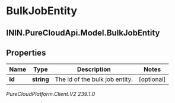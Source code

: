 # BulkJobEntity

## ININ.PureCloudApi.Model.BulkJobEntity

## Properties

|Name | Type | Description | Notes|
|------------ | ------------- | ------------- | -------------|
| **Id** | **string** | The id of the bulk job entity. | [optional] |



_PureCloudPlatform.Client.V2 239.1.0_
